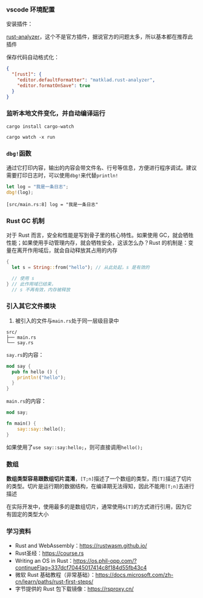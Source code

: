 ### vscode 环境配置

安装插件：

[rust-analyzer](https://marketplace.visualstudio.com/items?itemName=matklad.rust-analyzer)，这个不是官方插件，据说官方的问题太多，所以基本都在推荐此插件

保存代码自动格式化：

```json
{
  "[rust]": {
    "editor.defaultFormatter": "matklad.rust-analyzer",
    "editor.formatOnSave": true
  }
}
```

### 监听本地文件变化，并自动编译运行

```
cargo install cargo-watch
```

```
cargo watch -x run
```

### `dbg!`函数

通过它打印内容，输出的内容会带文件名、行号等信息，方便进行程序调试。建议需要打印日志时，可以使用`dbg!`来代替`println!`

```rust
let log = "我是一条日志";
dbg!(log);
```

```
[src/main.rs:8] log = "我是一条日志"
```

### Rust GC 机制

对于 Rust 而言，安全和性能是写到骨子里的核心特性。如果使用 GC，就会牺牲性能；如果使用手动管理内存，就会牺牲安全，这该怎么办？Rust 的机制是：变量在离开作用域后，就会自动释放其占用的内存

```rust
{
  let s = String::from("hello"); // 从此处起，s 是有效的

  // 使用 s
} // 此作用域已结束，
  // s 不再有效，内存被释放
```

### 引入其它文件模块

1. 被引入的文件与`main.rs`处于同一层级目录中

```
src/
├── main.rs
└── say.rs
```

`say.rs`的内容：

```rust
mod say {
  pub fn hello () {
    println!("hello");
  }
}
```

`main.rs`的内容：

```rust
mod say;

fn main() {
    say::say::hello();
}
```

如果使用了`use say::say:hello;`，则可直接调用`hello();`

### 数组

**数组类型容易跟数组切片混淆**，`[T;n]`描述了一个数组的类型，而`[T]`描述了切片的类型。切片是运行期的数据结构，在编译期无法得知，因此不能用`[T;n]`去进行描述

在实际开发中，使用最多的是数组切片，通常使用`&[T]`的方式进行引用，因为它有固定的类型大小

### 学习资料

* Rust and WebAssembly：https://rustwasm.github.io/
* Rust圣经：https://course.rs
* Writing an OS in Rust：https://os.phil-opp.com/?continueFlag=337dcf70445017414c8f184d55fb43c4
* 微软 Rust 基础教程（非常基础）：https://docs.microsoft.com/zh-cn/learn/paths/rust-first-steps/
* 字节提供的 Rust 包下载镜像：https://rsproxy.cn/


